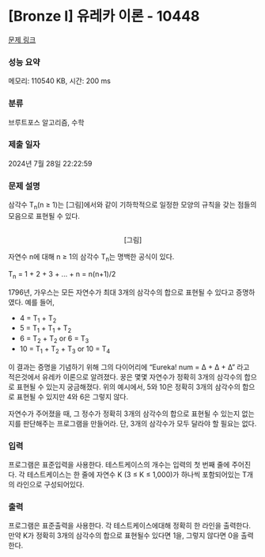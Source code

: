 # [Bronze I] 유레카 이론 - 10448 

[문제 링크](https://www.acmicpc.net/problem/10448) 

### 성능 요약

메모리: 110540 KB, 시간: 200 ms

### 분류

브루트포스 알고리즘, 수학

### 제출 일자

2024년 7월 28일 22:22:59

### 문제 설명

<p>삼각수 T<sub>n</sub>(n ≥ 1)는 [그림]에서와 같이 기하학적으로 일정한 모양의 규칙을 갖는 점들의 모음으로 표현될 수 있다.</p>

<p style="text-align: center;"><img alt="" src="https://www.acmicpc.net/upload/images2/eureka.png"></p>

<p style="text-align: center;">[그림]</p>

<p>자연수 n에 대해 n ≥ 1의 삼각수 T<sub>n</sub>는 명백한 공식이 있다.</p>

<p>T<sub>n</sub> = 1 + 2 + 3 + ... + n = n(n+1)/2</p>

<p>1796년, 가우스는 모든 자연수가 최대 3개의 삼각수의 합으로 표현될 수 있다고 증명하였다. 예를 들어,</p>

<ul>
	<li>4 = T<sub>1</sub> + T<sub>2</sub></li>
	<li>5 = T<sub>1</sub> + T<sub>1</sub> + T<sub>2</sub></li>
	<li>6 = T<sub>2</sub> + T<sub>2</sub> or 6 = T<sub>3</sub></li>
	<li>10 = T<sub>1</sub> + T<sub>2</sub> + T<sub>3</sub> or 10 = T<sub>4</sub></li>
</ul>

<p>이 결과는 증명을 기념하기 위해 그의 다이어리에 “Eureka! num = Δ + Δ + Δ” 라고 적은것에서 유레카 이론으로 알려졌다. 꿍은 몇몇 자연수가 정확히 3개의 삼각수의 합으로 표현될 수 있는지 궁금해졌다. 위의 예시에서, 5와 10은 정확히 3개의 삼각수의 합으로 표현될 수 있지만 4와 6은 그렇지 않다.</p>

<p>자연수가 주어졌을 때, 그 정수가 정확히 3개의 삼각수의 합으로 표현될 수 있는지 없는지를 판단해주는 프로그램을 만들어라. 단, 3개의 삼각수가 모두 달라야 할 필요는 없다.</p>

### 입력 

 <p>프로그램은 표준입력을 사용한다. 테스트케이스의 개수는 입력의 첫 번째 줄에 주어진다. 각 테스트케이스는 한 줄에 자연수 K (3 ≤ K ≤ 1,000)가 하나씩 포함되어있는 T개의 라인으로 구성되어있다.</p>

### 출력 

 <p>프로그램은 표준출력을 사용한다. 각 테스트케이스에대해 정확히 한 라인을 출력한다. 만약 K가 정확히 3개의 삼각수의 합으로 표현될수 있다면 1을, 그렇지 않다면 0을 출력한다.</p>

